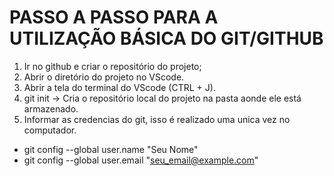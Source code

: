 # PASSO A PASSO PARA A UTILIZAÇÃO BÁSICA DO GIT/GITHUB

1. Ir no github e criar o repositório do projeto;
2. Abrir o diretório do projeto no VScode.
3. Abrir a tela do terminal do VScode (CTRL + J).
4. git init -> Cria o repositório local do projeto na pasta aonde ele está armazenado.
5. Informar as credencias do git, isso é realizado uma unica vez no computador.
- git config --global user.name "Seu Nome"
- git config --global user.email "seu_email@example.com"